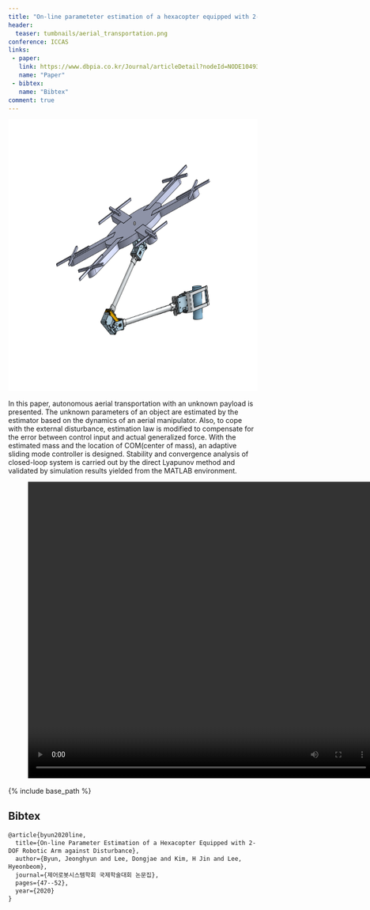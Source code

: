 ```yaml
---
title: "On-line parameteter estimation of a hexacopter equipped with 2-DOF robotic arm against disturbance "
header:
  teaser: tumbnails/aerial_transportation.png
conference: ICCAS
links: 
 - paper: 
   link: https://www.dbpia.co.kr/Journal/articleDetail?nodeId=NODE10493500
   name: "Paper"
 - bibtex:
   name: "Bibtex"
comment: true
---
```


<center><img src="/images/tumbnails/aerial_transportation.png" width="550" height="550"></center>

In this paper, autonomous aerial transportation with an unknown payload is presented. The unknown parameters of an object are estimated by the estimator based on the dynamics of an aerial manipulator. Also, to cope with the external disturbance, estimation law is modified to compensate for the error between control input and actual generalized force. With the estimated mass and the location of COM(center of mass), an adaptive sliding mode controller is designed. Stability and convergence analysis of closed-loop system is carried out by the direct Lyapunov method and validated by simulation results yielded from the MATLAB environment.

<figure class="video_container">
  <video width = "700" height="600" controls="true" allowfullscreen="true" poster="">
    <source src="/videos/295.mp4" type="video/mp4">
  </video>
</figure>

{% include base_path %}

## Bibtex <a id="bibtex"></a>
```
@article{byun2020line,
  title={On-line Parameter Estimation of a Hexacopter Equipped with 2-DOF Robotic Arm against Disturbance},
  author={Byun, Jeonghyun and Lee, Dongjae and Kim, H Jin and Lee, Hyeonbeom},
  journal={제어로봇시스템학회 국제학술대회 논문집},
  pages={47--52},
  year={2020}
}
```
